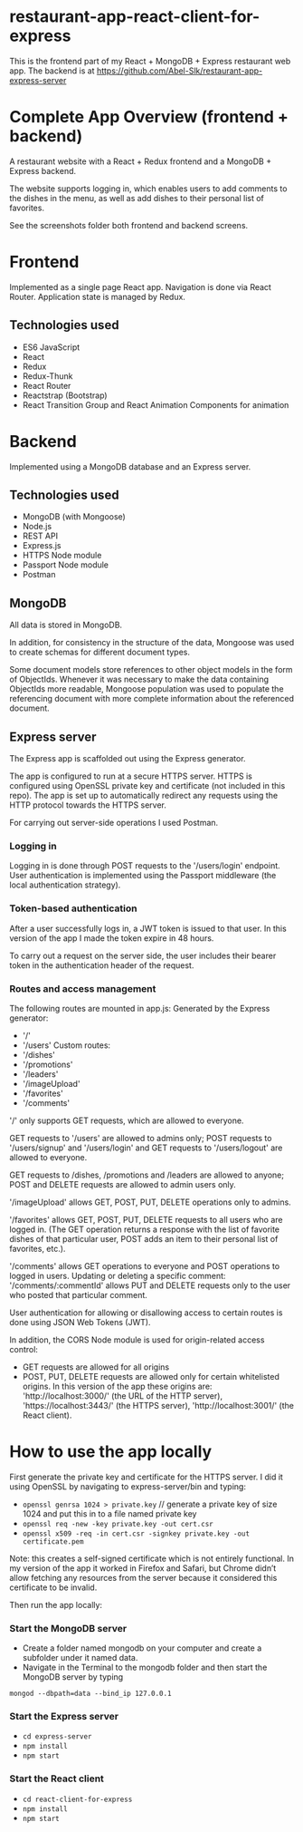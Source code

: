 # restaurant-app-react-client-for-express

This is the frontend part of my React + MongoDB + Express restaurant web app. The backend is at https://github.com/Abel-Slk/restaurant-app-express-server

# Complete App Overview (frontend + backend)
A restaurant website with a React + Redux frontend and a MongoDB + Express backend. 

The website supports logging in, which enables users to add comments to the dishes in the menu, as well as add dishes to their personal list of favorites.

See the screenshots folder both frontend and backend screens.

# Frontend
Implemented as a single page React app. Navigation is done via React Router. Application state is managed by Redux. 

## Technologies used
- ES6 JavaScript 
- React
- Redux
- Redux-Thunk
- React Router
- Reactstrap (Bootstrap)
- React Transition Group and React Animation Components for animation

# Backend
Implemented using a MongoDB database and an Express server. 

## Technologies used
-	MongoDB (with Mongoose)
-	Node.js
-	REST API
-	Express.js
-	HTTPS Node module
-	Passport Node module
-	Postman


## MongoDB
All data is stored in MongoDB. 

In addition, for consistency in the structure of the data, Mongoose was used to create schemas for different document types.

Some document models store references to other object models in the form of ObjectIds. 
Whenever it was necessary to make the data containing ObjectIds more readable, Mongoose population was used to populate the referencing document with more complete information about the referenced document.

## Express server

The Express app is scaffolded out using the Express generator.

The app is configured to run at a secure HTTPS server. HTTPS is configured using OpenSSL private key and certificate (not included in this repo). The app is set up to automatically redirect any requests using the HTTP protocol towards the HTTPS server.

For carrying out server-side operations I used Postman.

### Logging in
Logging in is done through POST requests to the '/users/login' endpoint. User authentication is implemented using the Passport middleware (the local authentication strategy).  

### Token-based authentication
After a user successfully logs in, a JWT token is issued to that user. In this version of the app I made the token expire in 48 hours.

To carry out a request on the server side, the user includes their bearer token in the authentication header of the request.

### Routes and access management

The following routes are mounted in app.js:
Generated by the Express generator:
-	'/' 
-	'/users'
Custom routes:
-	'/dishes'
-	'/promotions'
-	'/leaders'
-	'/imageUpload'
-	'/favorites'
-	'/comments'

'/' only supports GET requests, which are allowed to everyone.

GET requests to '/users' are allowed to admins only; POST requests to '/users/signup' and '/users/login' and GET requests to '/users/logout' are allowed to everyone.

GET requests to /dishes, /promotions and /leaders are allowed to anyone; POST and DELETE requests are allowed to admin users only. 

'/imageUpload' allows GET, POST, PUT, DELETE operations only to admins.

'/favorites' allows GET, POST, PUT, DELETE requests to all users who are logged in. (The GET operation returns a response with the list of favorite dishes of that particular user, POST adds an item to their personal list of favorites, etc.). 

'/comments' allows GET operations to everyone and POST operations to logged in users. 
Updating or deleting a specific comment: '/comments/:commentId' allows PUT and DELETE requests only to the user who posted that particular comment.


User authentication for allowing or disallowing access to certain routes is done using JSON Web Tokens (JWT).

In addition, the CORS Node module is used for origin-related access control:
-	GET requests are allowed for all origins
-	POST, PUT, DELETE requests are allowed only for certain whitelisted origins. In this version of the app these origins are: 'http://localhost:3000/' (the URL of the HTTP server), 'https://localhost:3443/' (the HTTPS server), 'http://localhost:3001/' (the React client).


# How to use the app locally
First generate the private key and certificate for the HTTPS server. I did it using OpenSSL by navigating to express-server/bin and typing:
- `openssl genrsa 1024 > private.key`    // generate a private key of size 1024 and put this in to a file named private key
- `openssl req -new -key private.key -out cert.csr`
- `openssl x509 -req -in cert.csr -signkey private.key -out certificate.pem`

Note: this creates a self-signed certificate which is not entirely functional. In my version of the app it worked in Firefox and Safari, but Chrome didn’t allow fetching any resources from the server because it considered this certificate to be invalid.

Then run the app locally:

### Start the MongoDB server
-	Create a folder named mongodb on your computer and create a subfolder under it named data.
-	Navigate in the Terminal to the mongodb folder and then start the MongoDB server by typing

  `mongod --dbpath=data --bind_ip 127.0.0.1`

### Start the Express server
- `cd express-server`
- `npm install`
- `npm start`

### Start the React client 
- `cd react-client-for-express`
- `npm install`
- `npm start`
